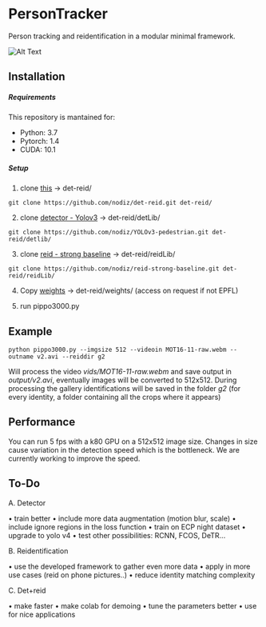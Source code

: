 # PersonTracker

Person tracking and reidentification in a modular minimal framework.

![Alt Text](demo/ezgif-7-19c9161a6d2d.gif)

## Installation

##### Requirements

This repository is mantained for:
* Python: 3.7
* Pytorch: 1.4
* CUDA: 10.1

##### Setup 

1. clone [this](https://github.com/nodiz/det-reid) -> det-reid/

`git clone https://github.com/nodiz/det-reid.git det-reid/`

2. clone [detector - Yolov3](https://github.com/nodiz/YOLOv3-pedestrian) -> det-reid/detLib/

`git clone https://github.com/nodiz/YOLOv3-pedestrian.git det-reid/detlib/`

3. clone [reid - strong baseline](https://github.com/nodiz/reid-strong-baseline) -> det-reid/reidLib/

`git clone https://github.com/nodiz/reid-strong-baseline.git det-reid/reidLib/`

4. Copy [weights](https://drive.google.com/open?id=1NRmCg1s0nfCe3LW5Lb5t7gS9jdEryb_P)  -> det-reid/weights/ (access on request if not EPFL)

5. run pippo3000.py

## Example

```
python pippo3000.py --imgsize 512 --videoin MOT16-11-raw.webm --outname v2.avi --reiddir g2
```

Will process the video *vids/MOT16-11-raw.webm* and save output in *output/v2.avi*, eventually images will be converted to 512x512. 
During processing the gallery identifications will be saved in the folder *g2* (for every identity, a folder containing all the crops where it appears)

## Performance

You can run 5 fps with a k80 GPU on a 512x512 image size. Changes in size cause variation in the detection speed which is the bottleneck.
We are currently working to improve the speed.

## To-Do

A. Detector

• train better
• include more data augmentation (motion blur, scale)
• include ignore regions in the loss function
• train on ECP night dataset
• upgrade to yolo v4
• test other possibilities: RCNN, FCOS, DeTR...

B. Reidentification

• use the developed framework to gather even more data
• apply in more use cases (reid on phone pictures..)
• reduce identity matching complexity

C. Det+reid

• make faster
• make colab for demoing
• tune the parameters better
• use for nice applications

